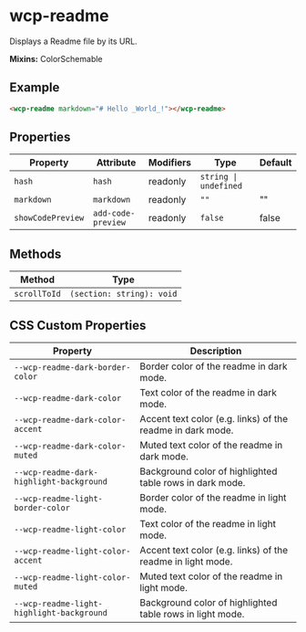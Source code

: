 # wcp-readme

Displays a Readme file by its URL.

**Mixins:** ColorSchemable

## Example

```html
<wcp-readme markdown="# Hello _World_!"></wcp-readme>
```

## Properties

| Property          | Attribute          | Modifiers | Type                  | Default |
|-------------------|--------------------|-----------|-----------------------|---------|
| `hash`            | `hash`             | readonly  | `string \| undefined` |         |
| `markdown`        | `markdown`         | readonly  | `""`                  | ""      |
| `showCodePreview` | `add-code-preview` | readonly  | `false`               | false   |

## Methods

| Method       | Type                      |
|--------------|---------------------------|
| `scrollToId` | `(section: string): void` |

## CSS Custom Properties

| Property                                  | Description                                      |
|-------------------------------------------|--------------------------------------------------|
| `--wcp-readme-dark-border-color`          | Border color of the readme in dark mode.         |
| `--wcp-readme-dark-color`                 | Text color of the readme in dark mode.           |
| `--wcp-readme-dark-color-accent`          | Accent text color (e.g. links) of the readme in dark mode. |
| `--wcp-readme-dark-color-muted`           | Muted text color of the readme in dark mode.     |
| `--wcp-readme-dark-highlight-background`  | Background color of highlighted table rows in dark mode. |
| `--wcp-readme-light-border-color`         | Border color of the readme in light mode.        |
| `--wcp-readme-light-color`                | Text color of the readme in light mode.          |
| `--wcp-readme-light-color-accent`         | Accent text color (e.g. links) of the readme in light mode. |
| `--wcp-readme-light-color-muted`          | Muted text color of the readme in light mode.    |
| `--wcp-readme-light-highlight-background` | Background color of highlighted table rows in light mode. |
